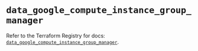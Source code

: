 # `data_google_compute_instance_group_manager`

Refer to the Terraform Registry for docs: [`data_google_compute_instance_group_manager`](https://registry.terraform.io/providers/hashicorp/google-beta/6.30.0/docs/data-sources/google_compute_instance_group_manager).
